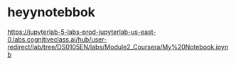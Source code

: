 # heyynotebbok
https://jupyterlab-5-labs-prod-jupyterlab-us-east-0.labs.cognitiveclass.ai/hub/user-redirect/lab/tree/DS0105EN/labs/Module2_Coursera/My%20Notebook.ipynb
